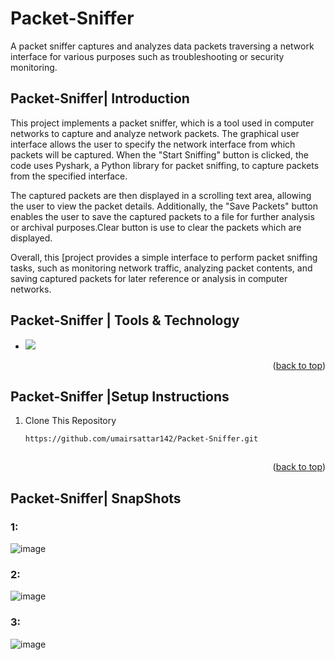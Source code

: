 # Packet-Sniffer

A packet sniffer captures and analyzes data packets traversing a network interface for various purposes such as troubleshooting or security monitoring.

<a name="readme-top"></a>
## Packet-Sniffer| Introduction
This project implements a packet sniffer, which is a tool used in computer networks to capture and analyze network packets. The graphical user interface allows the user to specify the network interface from which packets will be captured. When the "Start Sniffing" button is clicked, the code uses Pyshark, a Python library for packet sniffing, to capture packets from the specified interface.

The captured packets are then displayed in a scrolling text area, allowing the user to view the packet details. Additionally, the "Save Packets" button enables the user to save the captured packets to a file for further analysis or archival purposes.Clear button is use to clear the packets which are displayed.

Overall, this [project provides a simple interface to perform packet sniffing tasks, such as monitoring network traffic, analyzing packet contents, and saving captured packets for later reference or analysis in computer networks.


## Packet-Sniffer | Tools & Technology

* <img src="https://img.shields.io/badge/py_charm-0078D4?style=for-the-badge&logo=visual%20studio%20code&logoColor=white" />

<p align="right">(<a href="#readme-top">back to top</a>)</p>


## Packet-Sniffer |Setup Instructions
  
1. Clone This Repository
   ```sh
   https://github.com/umairsattar142/Packet-Sniffer.git
   


<p align="right">(<a href="#readme-top">back to top</a>)</p>


## Packet-Sniffer| SnapShots

### 1:
![image](https://github.com/umairsattar142/Packet-Sniffer/assets/128280607/a57a337e-0e2b-4bbb-8c23-829813ddd4c0)

### 2:
![image](https://github.com/umairsattar142/Packet-Sniffer/assets/128280607/ad62aedd-e57b-4dab-8979-e0794c53c857)

### 3:
![image](https://github.com/umairsattar142/Packet-Sniffer/assets/128280607/ca91ada5-9b08-45c5-a78b-59925e7a6225)


